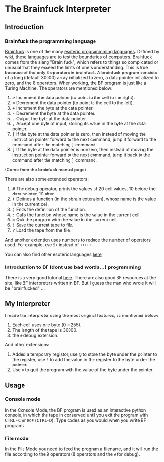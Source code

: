 # The Brainfuck Interpreter

## Introduction

### Brainfuck the programming language

[Brainfuck](https://en.wikipedia.org/wiki/Brainfuck) is one of the many [esoteric programmming languages](https://en.wikipedia.org/wiki/Esoteric_programming_language). Defined by wiki, these languages are to test the boundaries of computers. Brainfuck comes from the slang "Brain fuck", which refers to things so complicated or unusual that they exceed the limits of one's understanding. This is true because of the only 8 operators in brainfuck. A brainfuck program consists of a long (default 30000) array initialized to zero, a data pointer initialized to zero, and the 8 operators. When working, the BF program is just like a Turing Machine. The operators are mentioned below:

1.  <kbd>></kbd>  Increment the data pointer (to point to the cell to the right).
2.  <kbd><</kbd>  Decrement the data pointer (to point to the cell to the left).
3.  <kbd>+</kbd>  Increment the byte at the data pointer.
4.  <kbd>-</kbd>  Decrement the byte at the data pointer.
5.  <kbd>.</kbd>  Output the byte at the data pointer.
6.  <kbd>,</kbd>  Accept one byte of input, storing its value in the byte at the data pointer.
7.  <kbd>[</kbd>  If the byte at the data pointer is zero, then instead of moving the instruction pointer forward to the next command, jump it forward to the command after the matching <kbd>]</kbd> command.
8.  <kbd>]</kbd>  If the byte at the data pointer is nonzero, then instead of moving the instruction pointer forward to the next command, jump it back to the command after the matching <kbd>]</kbd> command.

(Come from the brainfuck manual page)

There are also some extended operators:

1.  <kbd>#</kbd>  The debug operator, prints the values of 20 cell values, 10 before the data pointer, 10 after.
2. <kbd>(</kbd>  Defines a function (in the [pbrain](http://www.parkscomputing.com/2014/04/pbrain/) extension), whose name is the value in the current cell.
3. <kbd>)</kbd>  Ends the definition of the function.
4. <kbd>:</kbd>  Calls the function whose name is the value in the current cell.
5. <kbd>=</kbd>  Quit the program with the value in the current cell.
6. <kbd>!</kbd>  Save the current tape to file.
7. <kbd>?</kbd>  Load the tape from the file.

And another extention uses numbers to reduce the number of operators used. For example, use `5+` instead of `+++++`

You can also find other esoteric languages [here](http://esolangs.org/wiki/Language_list)

### Introduction to BF (dont use bad words...) programming

There is a very good tutorial [here](http://www.iwriteiam.nl/Ha_BF.html). There are also good BF resources at the site, like BF interpreters written in BF. But I guess the man who wrote it will be "brainfucked" ...

## My Interpreter

I made the interpreter using the most original features, as mentioned below:

1. Each cell uses one byte (0 ~ 255).
2. The length of the tape is 30000.
3. the `#` debug extension.

And other extensions:

1. Added a temporary registor, use <kbd>@</kbd> to store the byte under the pointer to the register, use <kbd>!</kbd> to add the value in the register to the byte under the pointer.
2. Use <kbd>=</kbd> to quit the program with the value of the byte under the pointer.

## Usage

### Console mode

In the Console Mode, the BF program is used as an interactive python console, in which the tape in conserved until you exit the program with <kbd>CTRL-C</kbd> or `EOF` (<kbd>CTRL-D</kbd>). Type codes as you would when you write BF programs.

### File mode

In the File Mode you need to feed the program a filename, and it will run the file according to the 9 operators (8 operators and the `#` for debug).
